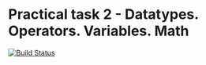 # Practical task 2 - Datatypes. Operators. Variables. Math

[![Build Status](https://travis-ci.com/itmo-java-basics-2020/task-2-datatypes-operators-cocsqudriceps.svg?branch=master)](https://travis-ci.com/itmo-java-basics-2020/task-2-datatypes-operators-cocsqudriceps)